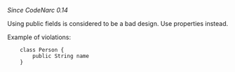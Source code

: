
*Since CodeNarc 0.14*

Using public fields is considered to be a bad design. Use properties instead.

Example of violations:

```
    class Person {
        public String name
    }
```

